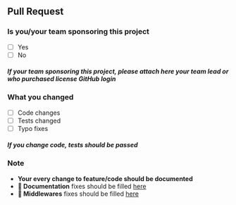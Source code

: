 ## Pull Request

### Is you/your team sponsoring this project

- [ ] Yes
- [ ] No

#### _If your team sponsoring this project, please attach here your team lead or who purchased license GitHub login_

### What you changed

- [ ] Code changes
- [ ] Tests changed
- [ ] Typo fixes

#### _If you change code, tests should be passed_

### Note

- **Your every change to feature/code should be documented**
- **📝 Documentation** fixes should be filled [here](https://github.com/nanoexpress/docs/pulls)
- **🔗 Middlewares** fixes should be filled [here](https://github.com/nanoexpress/middlewares/pulls)
